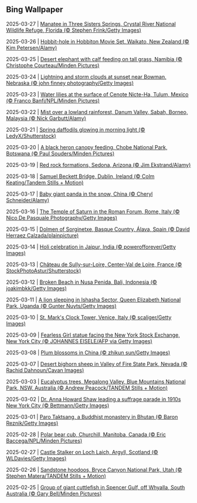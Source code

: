 ## Bing Wallpaper
2025-03-27 | [Manatee in Three Sisters Springs, Crystal River National Wildlife Refuge, Florida (© Stephen Frink/Getty Images)](./wallpaper/2025-03-27.jpg) 

2025-03-26 | [Hobbit-hole in Hobbiton Movie Set, Waikato, New Zealand (© Kim Petersen/Alamy)](./wallpaper/2025-03-26.jpg) 

2025-03-25 | [Desert elephant with calf feeding on tall grass, Namibia (© Christophe Courteau/Minden Pictures)](./wallpaper/2025-03-25.jpg) 

2025-03-24 | [Lightning and storm clouds at sunset near Bowman, Nebraska (© john finney photography/Getty Images)](./wallpaper/2025-03-24.jpg) 

2025-03-23 | [Water lilies at the surface of Cenote Nicte-Ha, Tulum, Mexico (© Franco Banfi/NPL/Minden Pictures)](./wallpaper/2025-03-23.jpg) 

2025-03-22 | [Mist over a lowland rainforest, Danum Valley, Sabah, Borneo, Malaysia (© Nick Garbutt/Alamy)](./wallpaper/2025-03-22.jpg) 

2025-03-21 | [Spring daffodils glowing in morning light (© LedyX/Shutterstock)](./wallpaper/2025-03-21.jpg) 

2025-03-20 | [A black heron canopy feeding, Chobe National Park, Botswana (© Paul Souders/Minden Pictures)](./wallpaper/2025-03-20.jpg) 

2025-03-19 | [Red rock formations, Sedona, Arizona (© Jim Ekstrand/Alamy)](./wallpaper/2025-03-19.jpg) 

2025-03-18 | [Samuel Beckett Bridge, Dublin, Ireland (© Colm Keating/Tandem Stills + Motion)](./wallpaper/2025-03-18.jpg) 

2025-03-17 | [Baby giant panda in the snow, China (© Cheryl Schneider/Alamy)](./wallpaper/2025-03-17.jpg) 

2025-03-16 | [The Temple of Saturn in the Roman Forum, Rome, Italy (© Nico De Pasquale Photography/Getty Images)](./wallpaper/2025-03-16.jpg) 

2025-03-15 | [Dolmen of Sorginetxe, Basque Country, Álava, Spain (© David Herraez Calzada/plainpicture)](./wallpaper/2025-03-15.jpg) 

2025-03-14 | [Holi celebration in Jaipur, India (© powerofforever/Getty Images)](./wallpaper/2025-03-14.jpg) 

2025-03-13 | [Château de Sully-sur-Loire, Center-Val de Loire, France (© StockPhotoAstur/Shutterstock)](./wallpaper/2025-03-13.jpg) 

2025-03-12 | [Broken Beach in Nusa Penida, Bali, Indonesia (© joakimbkk/Getty Images)](./wallpaper/2025-03-12.jpg) 

2025-03-11 | [A lion sleeping in Ishasha Sector, Queen Elizabeth National Park, Uganda (© Gunter Nuyts/Getty Images)](./wallpaper/2025-03-11.jpg) 

2025-03-10 | [St. Mark's Clock Tower, Venice, Italy (© scaliger/Getty Images)](./wallpaper/2025-03-10.jpg) 

2025-03-09 | [Fearless Girl statue facing the New York Stock Exchange, New York City (© JOHANNES EISELE/AFP via Getty Images)](./wallpaper/2025-03-09.jpg) 

2025-03-08 | [Plum blossoms in China (© zhikun sun/Getty Images)](./wallpaper/2025-03-08.jpg) 

2025-03-07 | [Desert bighorn sheep in Valley of Fire State Park, Nevada (© Rachid Dahnoun/Cavan Images)](./wallpaper/2025-03-07.jpg) 

2025-03-03 | [Eucalyptus trees, Megalong Valley, Blue Mountains National Park, NSW, Australia (© Andrew Peacock/TANDEM Stills + Motion)](./wallpaper/2025-03-03.jpg) 

2025-03-02 | [Dr. Anna Howard Shaw leading a suffrage parade in 1910s New York City (© Bettmann/Getty Images)](./wallpaper/2025-03-02.jpg) 

2025-03-01 | [Paro Taktsang, a Buddhist monastery in Bhutan (© Baron Reznik/Getty Images)](./wallpaper/2025-03-01.jpg) 

2025-02-28 | [Polar bear cub, Churchill, Manitoba, Canada (© Eric Baccega/NPL/Minden Pictures)](./wallpaper/2025-02-28.jpg) 

2025-02-27 | [Castle Stalker on Loch Laich, Argyll, Scotland (© WLDavies/Getty Images)](./wallpaper/2025-02-27.jpg) 

2025-02-26 | [Sandstone hoodoos, Bryce Canyon National Park, Utah (© Stephen Matera/TANDEM Stills + Motion)](./wallpaper/2025-02-26.jpg) 

2025-02-25 | [Group of giant cuttlefish in Spencer Gulf, off Whyalla, South Australia (© Gary Bell/Minden Pictures)](./wallpaper/2025-02-25.jpg) 

